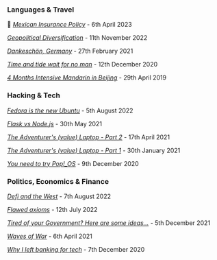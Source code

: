 ### Languages & Travel

📰 _[Mexican Insurance Policy](https://www.radleylewis.com/mexico_001.html)_ - 6th April 2023

_[Geopolitical Diversification](https://www.radleylewis.com/locations_001.html)_ - 11th November 2022

_[Dankeschön, Germany](https://www.radleylewis.com/dankeschoen_001.html)_ - 27th February 2021

_[Time and tide wait for no man](https://www.radleylewis.com/time_001.html)_ - 12th December 2020

_[4 Months Intensive Mandarin in Beijing](https://www.radleylewis.com/chinese_001.html)_ - 29th April 2019

### Hacking & Tech

_[Fedora is the new Ubuntu](https://www.radleylewis.com/use_fedora_001.html)_ - 5th August 2022

_[Flask vs Node.js](https://www.radleylewis.com/flask_vs_node_001.html)_ - 30th May 2021

_[The Adventurer's (value) Laptop - Part 2](https://www.radleylewis.com/adventure_laptop_002.html)_ - 17th April 2021

_[The Adventurer's (value) Laptop - Part 1](https://www.radleylewis.com/adventure_laptop_001.html)_ - 30th January 2021

_[You need to try Pop!\_OS](https://www.radleylewis.com/pop_os_001.html)_ - 9th December 2020

### Politics, Economics & Finance

_[Defi and the West](https://www.radleylewis.com/defi_001.html)_ - 7th August 2022

_[Flawed axioms](https://www.radleylewis.com/axioms_001.html)_ - 12th July 2022

_[Tired of your Government? Here are some ideas...](https://www.radleylewis.com/tired_of_your_government_001.html)_ - 5th December 2021

_[Waves of War](https://www.radleylewis.com/waves_of_war_001.html)_ - 6th April 2021

_[Why I left banking for tech](https://www.radleylewis.com/banking_001.html)_ - 7th December 2020
